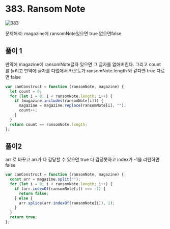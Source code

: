 # 383. Ransom Note

![383](https://user-images.githubusercontent.com/63354527/106995447-468e9d80-67c2-11eb-8f3c-6ef0ddba52f5.PNG)

문제해석: magazine에 ransomNote있으면 true 없으면false

## 풀이 1

만약에 magazine에 ransomNote글자 있으면 그 글자를 없애버린다. 그리고 count 를 늘리고 만약에 글자를 다없애서 카운트가 ransomNote.length 와 같다면 true 다르면 false

```javascript
var canConstruct = function (ransomNote, magazine) {
  let count = 0;
  for (let i = 0; i < ransomNote.length; i++) {
    if (magazine.includes(ransomNote[i])) {
      magazine = magazine.replace(ransomNote[i], "");
      count++;
    }
  }
  return count == ransomNote.length;
};
```

## 풀이2

arr 로 바꾸고 arr가 다 감당할 수 있으면 true 다 감당못하고 index가 -1을 리턴하면 false

```javascript
var canConstruct = function (ransomNote, magazine) {
  const arr = magazine.split("");
  for (let i = 0; i < ransomNote.length; i++) {
    if (arr.indexOf(ransomNote[i]) === -1) {
      return false;
    } else {
      arr.splice(arr.indexOf(ransomNote[i]), 1);
    }
  }
  return true;
};
```
